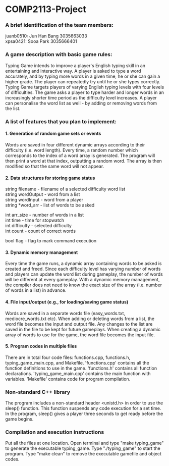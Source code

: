 # COMP2113-Project

### A brief identification of the team members:
juanb0510: Jun Han Bang 3035663033  <br />xpsa0421: Sooa Park 3035666401

### A game description with basic game rules:
Typing Game intends to improve a player's English typing skill in an entertaining and interactive way. A player is asked to type a word accurately, and by typing more words in a given time, he or she can gain a higher grade. The player can repeatedly try until he or she types correctly. Typing Game targets players of varying English typing levels with four levels of difficulties. The game asks a player to type harder and longer words in an increasingly shorter time period as the difficulty level increases. A player can personalise the word list as well - by  adding or removing words from the list.
	
	
### A list of features that you plan to implement:
#### 1. Generation of random game sets or events
Words are saved in four different dynamic arrays according to their difficulty (i.e. word length). Every time, a random number which corresponds to the index of a word array is generated. The program will then print a word at that index, outputting a random word. The array is then modified so that the same word will not appear.


#### 2. Data structures for storing game status
string filename         - filename of a selected difficulty word list <br />
string wordOutput       - word from a list<br />
string wordInput        - word from a player<br />
string *word_arr	- list of words to be asked<br />

int arr_size            - number of words in a list<br />
int time                - time for stopwatch<br />
int difficulty          - selected difficulty<br />
int count               - count of correct words<br />

bool flag               - flag to mark command execution<br />

#### 3. Dynamic memory management
Every time the game runs, a dynamic array containing words to be asked is created and freed. Since each difficulty level has varying number of words and players can update the word list during gameplay, the number of words will be different at every gameplay. With a dynamic memory management, the compiler does not need to know the exact size of the array (i.e. number of words in a list) in advance.

#### 4. File input/output (e.g., for loading/saving game status)
Words are saved in a separate words file (easy_words.txt, mediocre_words.txt etc). When adding or deleting words from a list, the word file becomes the input and output file. Any changes to the list are saved in the file to be kept for future gameplays. When creating a dynamic array of words to use for the game, the word file becomes the input file.

#### 5. Program codes in multiple files
There are in total four code files: functions.cpp, functions.h, typing_game_main.cpp, and Makefile. 'functions.cpp' contains all the function definitions to use in the game. 'functions.h' contains all function declarations. 'typing_game_main.cpp' contains the main function with variables. 'Makefile' contains code for program compilation.


### Non-standard C++ library
The program includes a non-standard header <unistd.h> in order to use the sleep() function. This function suspends any code execution for a set time. In the program, sleep() gives a player three seconds to get ready before the game begins.


### Compilation and execution instructions
Put all the files at one location. Open terminal and type "make typing_game" to generate the executable typing_game. Type "./typing_game" to start the program. Type "make clean" to remove the executable gamefile and object codes.
